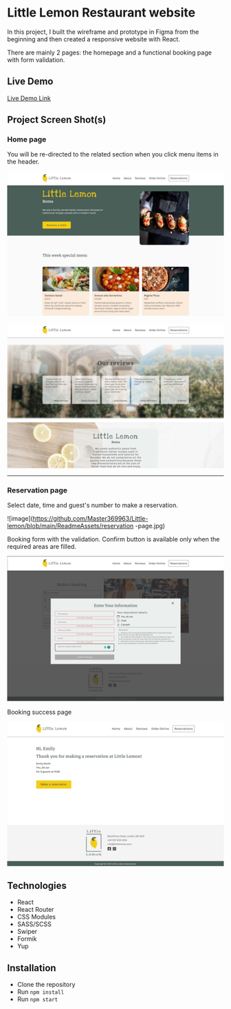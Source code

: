 # Little Lemon Restaurant website

In this project, I built the wireframe and prototype in Figma from the beginning and then created a responsive website with React.

There are mainly 2 pages: the homepage and a functional booking page with form validation.

## Live Demo

[Live Demo Link](https://master369963.github.io/Little-lemon/)

## Project Screen Shot(s)

### Home page

You will be re-directed to the related section when you click menu items in the header.

![image](https://github.com/Master369963/Little-lemon/blob/main/ReadmeAssets/main-1.jpg)

![image](https://github.com/Master369963/Little-lemon/blob/main/ReadmeAssets/main-2.jpg)

---

### Reservation page

Select date, time and guest's number to make a reservation.

![image](https://github.com/Master369963/Little-lemon/blob/main/ReadmeAssets/reservation -page.jpg)

Booking form with the validation.
Confirm button is available only when the required areas are filled.

![image](https://github.com/Master369963/Little-lemon/raw/main/ReadmeAssets/booking-validation.jpg)

Booking success page

![image](https://github.com/Master369963/Little-lemon/raw/main/ReadmeAssets/booking-success.jpg)

## Technologies

- React
- React Router
- CSS Modules
- SASS/SCSS
- Swiper
- Formik
- Yup

## Installation

- Clone the repository
- Run `npm install`
- Run `npm start`
